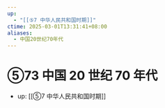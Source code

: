 ```yaml
---
up:
  - "[[⑤7 中华人民共和国时期]]"
ctime: 2025-03-01T13:31:41+08:00
aliases:
  - 中国20世纪70年代
---
```


# ⑤73 中国 20 世纪 70 年代

- up: [[⑤7 中华人民共和国时期]]
